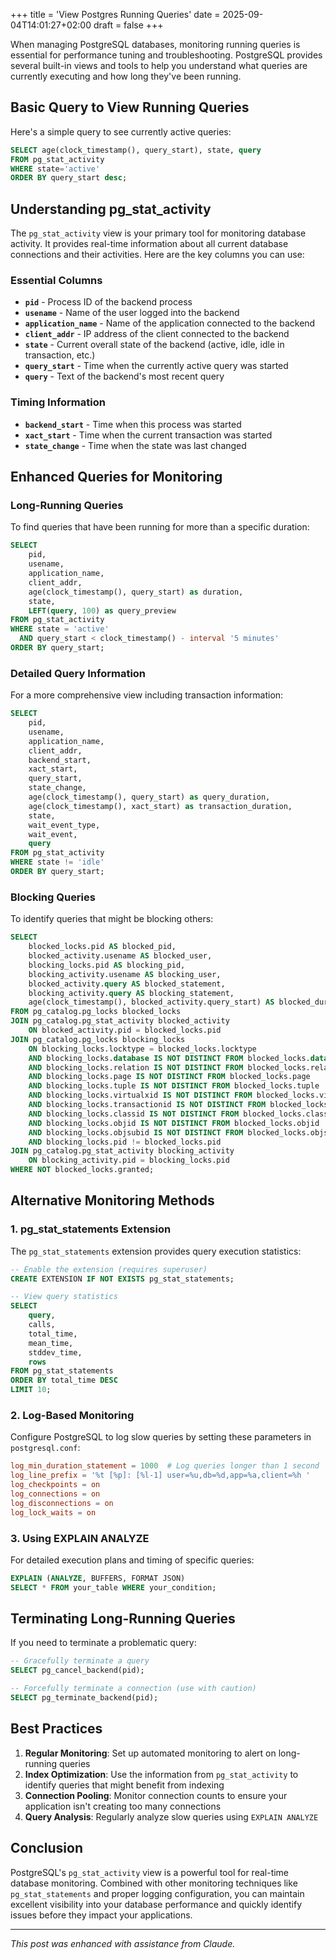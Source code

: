 +++
title = 'View Postgres Running Queries'
date = 2025-09-04T14:01:27+02:00
draft = false
+++

When managing PostgreSQL databases, monitoring running queries is essential for performance tuning and troubleshooting. PostgreSQL provides several built-in views and tools to help you understand what queries are currently executing and how long they've been running.

## Basic Query to View Running Queries

Here's a simple query to see currently active queries:

```sql
SELECT age(clock_timestamp(), query_start), state, query 
FROM pg_stat_activity 
WHERE state='active'
ORDER BY query_start desc;
```

## Understanding pg_stat_activity

The `pg_stat_activity` view is your primary tool for monitoring database activity. It provides real-time information about all current database connections and their activities. Here are the key columns you can use:

### Essential Columns

- **`pid`** - Process ID of the backend process
- **`usename`** - Name of the user logged into the backend
- **`application_name`** - Name of the application connected to the backend
- **`client_addr`** - IP address of the client connected to the backend
- **`state`** - Current overall state of the backend (active, idle, idle in transaction, etc.)
- **`query_start`** - Time when the currently active query was started
- **`query`** - Text of the backend's most recent query

### Timing Information

- **`backend_start`** - Time when this process was started
- **`xact_start`** - Time when the current transaction was started
- **`state_change`** - Time when the state was last changed

## Enhanced Queries for Monitoring

### Long-Running Queries

To find queries that have been running for more than a specific duration:

```sql
SELECT 
    pid,
    usename,
    application_name,
    client_addr,
    age(clock_timestamp(), query_start) as duration,
    state,
    LEFT(query, 100) as query_preview
FROM pg_stat_activity 
WHERE state = 'active' 
  AND query_start < clock_timestamp() - interval '5 minutes'
ORDER BY query_start;
```

### Detailed Query Information

For a more comprehensive view including transaction information:

```sql
SELECT 
    pid,
    usename,
    application_name,
    client_addr,
    backend_start,
    xact_start,
    query_start,
    state_change,
    age(clock_timestamp(), query_start) as query_duration,
    age(clock_timestamp(), xact_start) as transaction_duration,
    state,
    wait_event_type,
    wait_event,
    query
FROM pg_stat_activity 
WHERE state != 'idle'
ORDER BY query_start;
```

### Blocking Queries

To identify queries that might be blocking others:

```sql
SELECT 
    blocked_locks.pid AS blocked_pid,
    blocked_activity.usename AS blocked_user,
    blocking_locks.pid AS blocking_pid,
    blocking_activity.usename AS blocking_user,
    blocked_activity.query AS blocked_statement,
    blocking_activity.query AS blocking_statement,
    age(clock_timestamp(), blocked_activity.query_start) AS blocked_duration
FROM pg_catalog.pg_locks blocked_locks
JOIN pg_catalog.pg_stat_activity blocked_activity 
    ON blocked_activity.pid = blocked_locks.pid
JOIN pg_catalog.pg_locks blocking_locks 
    ON blocking_locks.locktype = blocked_locks.locktype
    AND blocking_locks.database IS NOT DISTINCT FROM blocked_locks.database
    AND blocking_locks.relation IS NOT DISTINCT FROM blocked_locks.relation
    AND blocking_locks.page IS NOT DISTINCT FROM blocked_locks.page
    AND blocking_locks.tuple IS NOT DISTINCT FROM blocked_locks.tuple
    AND blocking_locks.virtualxid IS NOT DISTINCT FROM blocked_locks.virtualxid
    AND blocking_locks.transactionid IS NOT DISTINCT FROM blocked_locks.transactionid
    AND blocking_locks.classid IS NOT DISTINCT FROM blocked_locks.classid
    AND blocking_locks.objid IS NOT DISTINCT FROM blocked_locks.objid
    AND blocking_locks.objsubid IS NOT DISTINCT FROM blocked_locks.objsubid
    AND blocking_locks.pid != blocked_locks.pid
JOIN pg_catalog.pg_stat_activity blocking_activity 
    ON blocking_activity.pid = blocking_locks.pid
WHERE NOT blocked_locks.granted;
```

## Alternative Monitoring Methods

### 1. pg_stat_statements Extension

The `pg_stat_statements` extension provides query execution statistics:

```sql
-- Enable the extension (requires superuser)
CREATE EXTENSION IF NOT EXISTS pg_stat_statements;

-- View query statistics
SELECT 
    query,
    calls,
    total_time,
    mean_time,
    stddev_time,
    rows
FROM pg_stat_statements 
ORDER BY total_time DESC 
LIMIT 10;
```

### 2. Log-Based Monitoring

Configure PostgreSQL to log slow queries by setting these parameters in `postgresql.conf`:

```conf
log_min_duration_statement = 1000  # Log queries longer than 1 second
log_line_prefix = '%t [%p]: [%l-1] user=%u,db=%d,app=%a,client=%h '
log_checkpoints = on
log_connections = on
log_disconnections = on
log_lock_waits = on
```

### 3. Using EXPLAIN ANALYZE

For detailed execution plans and timing of specific queries:

```sql
EXPLAIN (ANALYZE, BUFFERS, FORMAT JSON) 
SELECT * FROM your_table WHERE your_condition;
```

## Terminating Long-Running Queries

If you need to terminate a problematic query:

```sql
-- Gracefully terminate a query
SELECT pg_cancel_backend(pid);

-- Forcefully terminate a connection (use with caution)
SELECT pg_terminate_backend(pid);
```

## Best Practices

1. **Regular Monitoring**: Set up automated monitoring to alert on long-running queries
2. **Index Optimization**: Use the information from `pg_stat_activity` to identify queries that might benefit from indexing
3. **Connection Pooling**: Monitor connection counts to ensure your application isn't creating too many connections
4. **Query Analysis**: Regularly analyze slow queries using `EXPLAIN ANALYZE`

## Conclusion

PostgreSQL's `pg_stat_activity` view is a powerful tool for real-time database monitoring. Combined with other monitoring techniques like `pg_stat_statements` and proper logging configuration, you can maintain excellent visibility into your database performance and quickly identify issues before they impact your applications.

---

*This post was enhanced with assistance from Claude.*
